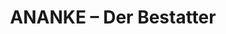---
title: "ANANKE – Der Bestatter"
url: /langenleuba-niederhain/ananke-der-bestatter/
shop: Bestattungen
---